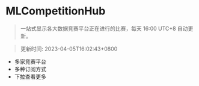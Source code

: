 # MLCompetitionHub

> 一站式显示各大数据竞赛平台正在进行的比赛，每天 16:00 UTC+8 自动更新。
  
> 更新时间: 2023-04-05T16:02:43+0800 

* 多家竞赛平台
* 多种订阅方式
* 下拉查看更多
